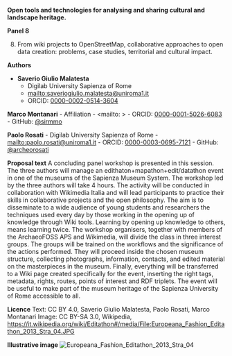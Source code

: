 **Open tools and technologies for analysing and sharing cultural and landscape heritage.**

**Panel 8**

8.  From wiki projects to OpenStreetMap, collaborative approaches to open data creation: problems, case studies, territorial and cultural impact.

**Authors**

-   **Saverio Giulio Malatesta**
    -   Digilab University Sapienza of Rome
    -   <mailto:saveriogiulio.malatesta@uniroma1.it>
    -   ORCID: [0000-0002-0514-3604](https://orcid.org/0000-0002-0514-3604)
    
**Marco Montanari**
    -   Affiliation
    -   <mailto: >
    -   ORCID: [0000-0001-5026-6083](https://orcid.org/0000-0001-5026-6083)
    -   GitHub: [@sirmmo](https://github.com/sirmmo)

**Paolo Rosati**
    -   Digilab University Sapienza of Rome
    -   <mailto:paolo.rosati@uniroma1.it>
    -   ORCID: [0000-0003-0695-7121](https://orcid.org/0000-0003-0695-7121)
    -   GitHub: [@archeorosati](https://github.com/archeorosati)

**Proposal text**
A concluding panel workshop is presented in this session. The three authors will manage an edithaton+mapathon+edit/datathon event in one of the museums of the Sapienza Museum System.
The workshop led by the three authors will take 4 hours. The activity will be conducted in collaboration with Wikimedia Italia and will lead participants to practice their skills in collaborative projects and the open philosophy.
The aim is to disseminate to a wide audience of young students and researchers the techniques used every day by those working in the opening up of knowledge through Wiki tools.
Learning by opening up knowledge to others, means learning twice. The workshop organisers, together with members of the ArchaeoFOSS APS and Wikimedia, will divide the class in three interest groups. The groups will be trained on the workflows and the significance of the actions performed. 
They will proceed inside the chosen museum structure, collecting photographs, information, contacts, and edited material on the masterpieces in the museum. 
Finally, everything will be transferred to a Wiki page created specifically for the event, inserting the right tags, metadata, rights, routes, points of interest and RDF triplets. 
The event will be useful to make part of the museum heritage of the Sapienza University of Rome accessible to all.

**Licence**
Text: CC BY 4.0, Saverio Giulio Malatesta, Paolo Rosati, Marco Montanari
Image: CC BY-SA 3.0, Wikipedia, https://it.wikipedia.org/wiki/Editathon#/media/File:Europeana_Fashion_Editathon_2013_Stra_04.JPG

**Illustrative image**
![Europeana_Fashion_Editathon_2013_Stra_04](https://user-images.githubusercontent.com/39003545/176470094-ce3d57d3-33b2-4152-a895-eed12527c19b.jpeg)
